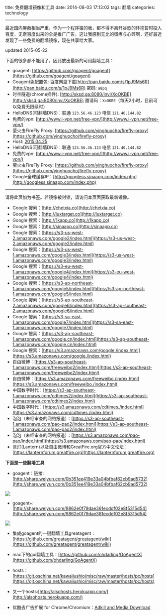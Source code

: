 title: 免费翻墙镜像和工具
date: 2014-08-03 17:13:02
tags: 翻墙
categories: technology

---

最近国内屏蔽相当严重，作为一个程序猿的我，都不得不离开谷歌的怀抱暂时投入百度，无奈百度出来的全是推广广告，这让我感到无比的蛋疼与心碎啊，还好最近发现了一些免费的翻墙镜像，现在共享给大家。


<!-- more -->

updated 2015-05-22

下面的很多都不能用了，因此放出最新的可用翻墙工具：

- goagent: [https://github.com/goagent/goagent](https://github.com/goagent/goagent)
- Goagent免配置包: 百度网盘下载[http://pan.baidu.com/s/1pJ9Ms6R](http://pan.baidu.com/s/1pJ9Ms6R) 密码: `a8pq`
- 时空隧道(chrome插件): [http://sksd.ga:8080/invi/XoOKBE](http://sksd.ga:8080/invi/XoOKBE) 邀请码：`XoOKBE`（每天2小时，目前可以免费无限续时）
- HelloDNS(可翻墙DNS)：联通 `123.56.46.123` 电信 `121.40.144.82`
- 免费的vpn: [http://www.i-vpn.net/free-vpn/](http://www.i-vpn.net/free-vpn/)
- 萤火虫FireFly Proxy: [https://github.com/yinghuocho/firefly-proxy](https://github.com/yinghuocho/firefly-proxy)
- Host: [2015.04.25](http://blog.u.qiniudn.com/hosts/hosts.txt)
- HelloDNS(可翻墙DNS)：联通 `123.56.46.123` 电信 `121.40.144.82`
- 免费的vpn: [http://www.i-vpn.net/free-vpn/](http://www.i-vpn.net/free-vpn/)
- 萤火虫FireFly Proxy: [https://github.com/yinghuocho/firefly-proxy](https://github.com/yinghuocho/firefly-proxy)
- Google全球缓存IP：[http://googless.sinaapp.com/index.php](http://googless.sinaapp.com/index.php)


---


请将此页加为书签。若镜像被封锁，请访问本页面获取最新镜像。


- Google 搜索：[http://chetxia.co](http://chetxia.co)
- Google 搜索：[http://luxtarget.co](http://luxtarget.co)
- Google 搜索：[http://1kapp.co](http://1kapp.co)
- Google 搜索：[http://sinaapp.co](http://sinaapp.co)
- Google 搜索：[https://s3-us-west-2.amazonaws.com/google2/index.html](https://s3-us-west-2.amazonaws.com/google2/index.html)
- Google 搜索：[https://s3-us-west-1.amazonaws.com/google3/index.html](https://s3-us-west-1.amazonaws.com/google3/index.html)
- Google 搜索：[https://s3-eu-west-1.amazonaws.com/google4/index.html](https://s3-eu-west-1.amazonaws.com/google4/index.html)
- Google 搜索：[https://s3-ap-northeast-1.amazonaws.com/google5/index.html](https://s3-ap-northeast-1.amazonaws.com/google5/index.html)
- Google 搜索：[https://s3-ap-southeast-2.amazonaws.com/google6/index.html](https://s3-ap-southeast-2.amazonaws.com/google6/index.html)
- Google 搜索：[https://s3-sa-east-1.amazonaws.com/google7/index.html](https://s3-sa-east-1.amazonaws.com/google7/index.html)
- Google 搜索：[https://s3-ap-southeast-1.amazonaws.com/google.cn/index.html](https://s3-ap-southeast-1.amazonaws.com/google.cn/index.html)
- Google 搜索：[https://s3.amazonaws.com/google./index.html](https://s3.amazonaws.com/google./index.html)
- 自由微博：[https://s3-ap-southeast-1.amazonaws.com/freeweibo2/index.html](https://s3-ap-southeast-1.amazonaws.com/freeweibo2/index.html)
- 自由微博：[https://s3.amazonaws.com/freeweibo./index.html](https://s3.amazonaws.com/freeweibo./index.html)
- 中国数字时代：[https://s3-ap-southeast-1.amazonaws.com/cdtimes2/index.html](https://s3-ap-southeast-1.amazonaws.com/cdtimes2/index.html)
- 中国数字时代：[https://s3.amazonaws.com/cdtimes./index.html](https://s3.amazonaws.com/cdtimes./index.html)
- 泡泡（未经审查的网络报道）：[https://s3-ap-southeast-1.amazonaws.com/pao-pao2/index.html](https://s3-ap-southeast-1.amazonaws.com/pao-pao2/index.html)
- 泡泡（未经审查的网络报道）：[https://s3.amazonaws.com/pao-pao/index.html](https://s3.amazonaws.com/pao-pao/index.html)
- 蓝灯(Lantern)以及自由微博和GreatFire.org官方中文论坛：[https://lanternforum.greatfire.org](https://lanternforum.greatfire.org)


**下面是一些翻墙工具**

- goagent：链接: [http://share.weiyun.com/0b351ee419e33a04bfbaf62cb9ad5732](http://share.weiyun.com/0b351ee419e33a04bfbaf62cb9ad5732)

![](http://ww4.sinaimg.cn/small/8b30c2fbgw1eizme8mq8kj20a607kjsu.jpg)

- goagent+:[http://share.weiyun.com/9862e0f79dae361ecddf02e8f5315d54](http://share.weiyun.com/9862e0f79dae361ecddf02e8f5315d54)

![](http://ww4.sinaimg.cn/small/8b30c2fbgw1eizmj06z9kj20am07n40h.jpg)

- 集成goagent的一键翻墙工具greatagent：[https://github.com/greatagent/greatagent/wiki](https://github.com/greatagent/greatagent/wiki)

- mac下的gui翻墙工具：[https://github.com/ohdarling/GoAgentX](https://github.com/ohdarling/GoAgentX)

- hosts：[https://git.oschina.net/kawaiiushio/misc/raw/master/hosts/pc/hosts](https://git.oschina.net/kawaiiushio/misc/raw/master/hosts/pc/hosts)

- 又一个hosts:[http://alsohosts.herokuapp.com/](http://alsohosts.herokuapp.com/)


- 优酷去广告扩展 for Chrome/Chromium：[Adkill and Media Download](https://chrome.google.com/webstore/detail/adkill-and-media-download/lcibdonokophlabplhpmmmjjbgohgcok)